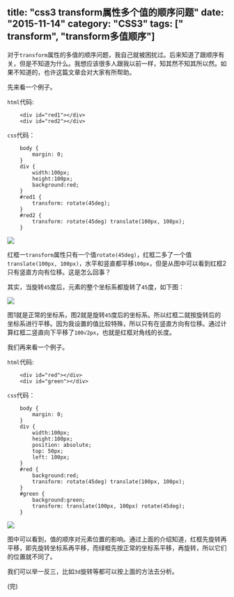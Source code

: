 title: "css3 transform属性多个值的顺序问题"
date: "2015-11-14"
category: "CSS3"
tags: [" transform", "transform多值顺序"]
---

对于`transform`属性的多值的顺序问题，我自己就被困扰过。后来知道了跟顺序有关，但是不知道为什么。我想应该很多人跟我以前一样，知其然不知其所以然。如果不知道的，也许这篇文章会对大家有所帮助。
<!--more-->

先来看一个例子。

`html`代码:

		<div id="red1"></div>
		<div id="red2"></div>

`css`代码：

		body {
			margin: 0;
		}
		div {
			width:100px;
			height:100px;
			background:red;
		}
		#red1 {
			transform: rotate(45deg);
		}
		#red2 {
			transform: rotate(45deg) translate(100px, 100px);
		}

![](http://images.cnblogs.com/cnblogs_com/xljzlw/676183/o_QQ%e6%88%aa%e5%9b%be20151115170222.png)

红框一`transform`属性只有一个值`rotate(45deg)`，红框二多了一个值`translate(100px, 100px)`，水平和竖直都平移`100px`，但是从图中可以看到红框2只有竖直方向有位移。这是怎么回事？

其实，当旋转`45`度后，元素的整个坐标系都旋转了`45`度，如下图：

![](http://images.cnblogs.com/cnblogs_com/xljzlw/676183/o_QQ%e6%88%aa%e5%9b%be20151115171530.png)

图1就是正常的坐标系，图2就是旋转`45`度后的坐标系。所以红框二就按旋转后的坐标系进行平移。因为我设置的值比较特殊，所以只有在竖直方向有位移。通过计算红框二竖直向下平移了`100√2px`，也就是红框对角线的长度。

我们再来看一个例子。

`html`代码:

		<div id="red"></div>
		<div id="green"></div>

`css`代码：

		body {
			margin: 0;
		}
		div {
			width:100px;
			height:100px;
			position: absolute;
			top: 50px;
			left: 100px;
		}
		#red {
			background:red;
			transform: rotate(45deg) translate(100px, 100px);
		}
		#green {
			background:green;
			transform: translate(100px, 100px) rotate(45deg);
		}


![](http://images.cnblogs.com/cnblogs_com/xljzlw/676183/o_QQ%e6%88%aa%e5%9b%be20151115173609.png)


图中可以看到，值的顺序对元素位置的影响。通过上面的介绍知道，红框先旋转再平移，即先旋转坐标系再平移，而绿框先按正常的坐标系平移，再旋转，所以它们的位置就不同了。

我们可以举一反三，比如`3d`旋转等都可以按上面的方法去分析。

(完)

